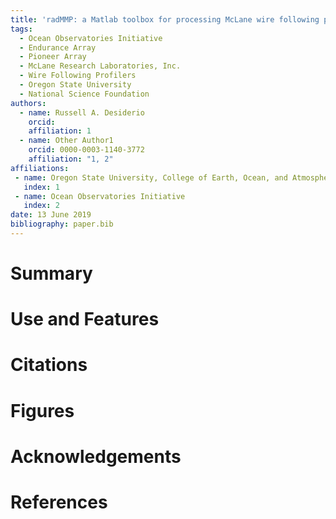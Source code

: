 ```yaml
---
title: 'radMMP: a Matlab toolbox for processing McLane wire following profiler data'
tags:
  - Ocean Observatories Initiative
  - Endurance Array
  - Pioneer Array
  - McLane Research Laboratories, Inc. 
  - Wire Following Profilers
  - Oregon State University
  - National Science Foundation
authors:
  - name: Russell A. Desiderio
    orcid: 
    affiliation: 1
  - name: Other Author1
    orcid: 0000-0003-1140-3772
    affiliation: "1, 2"          
affiliations:
 - name: Oregon State University, College of Earth, Ocean, and Atmospheric Sciences, Corvallis, Oregon,97331
   index: 1
 - name: Ocean Observatories Initiative
   index: 2
date: 13 June 2019
bibliography: paper.bib
---
```


# Summary


# Use and Features


# Citations


# Figures


# Acknowledgements


# References